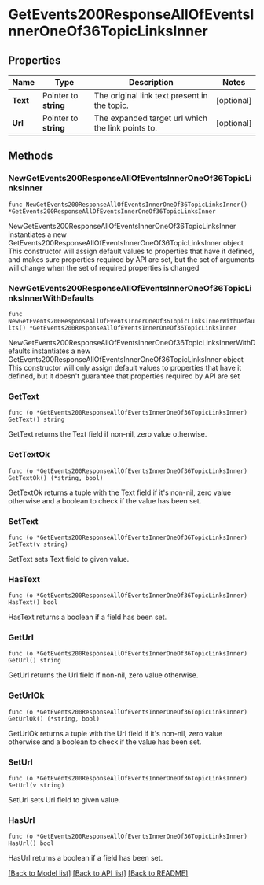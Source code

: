 # GetEvents200ResponseAllOfEventsInnerOneOf36TopicLinksInner

## Properties

Name | Type | Description | Notes
------------ | ------------- | ------------- | -------------
**Text** | Pointer to **string** | The original link text present in the topic.  | [optional] 
**Url** | Pointer to **string** | The expanded target url which the link points to.  | [optional] 

## Methods

### NewGetEvents200ResponseAllOfEventsInnerOneOf36TopicLinksInner

`func NewGetEvents200ResponseAllOfEventsInnerOneOf36TopicLinksInner() *GetEvents200ResponseAllOfEventsInnerOneOf36TopicLinksInner`

NewGetEvents200ResponseAllOfEventsInnerOneOf36TopicLinksInner instantiates a new GetEvents200ResponseAllOfEventsInnerOneOf36TopicLinksInner object
This constructor will assign default values to properties that have it defined,
and makes sure properties required by API are set, but the set of arguments
will change when the set of required properties is changed

### NewGetEvents200ResponseAllOfEventsInnerOneOf36TopicLinksInnerWithDefaults

`func NewGetEvents200ResponseAllOfEventsInnerOneOf36TopicLinksInnerWithDefaults() *GetEvents200ResponseAllOfEventsInnerOneOf36TopicLinksInner`

NewGetEvents200ResponseAllOfEventsInnerOneOf36TopicLinksInnerWithDefaults instantiates a new GetEvents200ResponseAllOfEventsInnerOneOf36TopicLinksInner object
This constructor will only assign default values to properties that have it defined,
but it doesn't guarantee that properties required by API are set

### GetText

`func (o *GetEvents200ResponseAllOfEventsInnerOneOf36TopicLinksInner) GetText() string`

GetText returns the Text field if non-nil, zero value otherwise.

### GetTextOk

`func (o *GetEvents200ResponseAllOfEventsInnerOneOf36TopicLinksInner) GetTextOk() (*string, bool)`

GetTextOk returns a tuple with the Text field if it's non-nil, zero value otherwise
and a boolean to check if the value has been set.

### SetText

`func (o *GetEvents200ResponseAllOfEventsInnerOneOf36TopicLinksInner) SetText(v string)`

SetText sets Text field to given value.

### HasText

`func (o *GetEvents200ResponseAllOfEventsInnerOneOf36TopicLinksInner) HasText() bool`

HasText returns a boolean if a field has been set.

### GetUrl

`func (o *GetEvents200ResponseAllOfEventsInnerOneOf36TopicLinksInner) GetUrl() string`

GetUrl returns the Url field if non-nil, zero value otherwise.

### GetUrlOk

`func (o *GetEvents200ResponseAllOfEventsInnerOneOf36TopicLinksInner) GetUrlOk() (*string, bool)`

GetUrlOk returns a tuple with the Url field if it's non-nil, zero value otherwise
and a boolean to check if the value has been set.

### SetUrl

`func (o *GetEvents200ResponseAllOfEventsInnerOneOf36TopicLinksInner) SetUrl(v string)`

SetUrl sets Url field to given value.

### HasUrl

`func (o *GetEvents200ResponseAllOfEventsInnerOneOf36TopicLinksInner) HasUrl() bool`

HasUrl returns a boolean if a field has been set.


[[Back to Model list]](../README.md#documentation-for-models) [[Back to API list]](../README.md#documentation-for-api-endpoints) [[Back to README]](../README.md)


